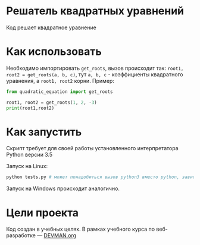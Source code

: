 # Решатель квадратных уравнений

Код решает квадратное уравнение

# Как использовать

Необходимо импортировать `get_roots`, вызов происходит так: `root1, root2 = get_roots(a, b, c)`, тут `a, b, с` -  коэффициенты квадратного уравнения, а `root1, root2` корни.
Пример:

```Python
from quadratic_equation import get_roots

root1, root2 = get_roots(1, 2, -3)
print(root1,root2)
```

# Как запустить

Скрипт требует для своей работы установленного интерпретатора Python версии 3.5

Запуск на Linux:

```bash
python tests.py # может понадобиться вызов python3 вместо python, зависит от настроек операционной системы
```

Запуск на Windows происходит аналогично.

# Цели проекта

Код создан в учебных целях. В рамках учебного курса по веб-разработке ― [DEVMAN.org](https://devman.org)
